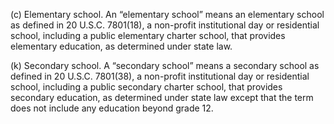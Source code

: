 (c) Elementary school. An “elementary school” means an elementary school as defined in 20 U.S.C. 7801(18), a non-profit institutional day or residential school, including a public elementary charter school, that provides elementary education, as determined under state law.
                    

(k) Secondary school. A “secondary school” means a secondary school as defined in 20 U.S.C. 7801(38), a non-profit institutional day or residential school, including a public secondary charter school, that provides secondary education, as determined under state law except that the term does not include any education beyond grade 12.
                    

